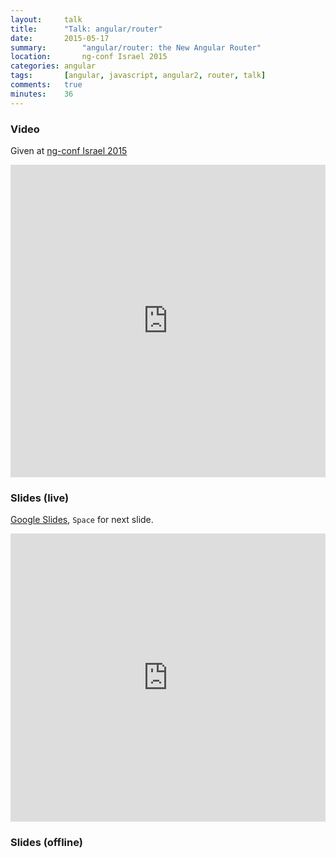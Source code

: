 ```yaml
---
layout:     talk
title:      "Talk: angular/router"
date:       2015-05-17
summary:		"angular/router: the New Angular Router"
location:		ng-conf Israel 2015
categories: angular
tags:       [angular, javascript, angular2, router, talk]
comments:   true
minutes:    36
---
```

### Video

Given at [ng-conf Israel 2015](http://ng-conf.co.il/)

<iframe width="100%" height="500" src="https://www.youtube.com/embed/4mk_fjU7Ylo" frameborder="0" allowfullscreen></iframe>

### Slides (live)

[Google Slides](https://docs.google.com/presentation/d/1ZQC91BNa9NEMN3WrIDslal1nMNe6Vc8wQc-xJTNPpj4/edit?usp=sharing), `Space` for next slide.

<iframe src="https://docs.google.com/presentation/d/1ZQC91BNa9NEMN3WrIDslal1nMNe6Vc8wQc-xJTNPpj4/embed?start=false&loop=false&delayms=3000" frameborder="0" width="100%" height="461px" allowfullscreen="true" mozallowfullscreen="true" webkitallowfullscreen="true"></iframe>

### Slides (offline)

<script async class="speakerdeck-embed" data-id="ae42cee1ffcd4321ab80b13f9753dcbd" data-ratio="1.77777777777778" src="//speakerdeck.com/assets/embed.js"></script>
